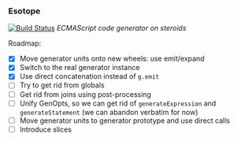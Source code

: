### Esotope
[![Build Status](https://api.travis-ci.org/inikulin/esotope.svg)](https://travis-ci.org/inikulin/esotope)
*ECMAScript code generator on steroids*

Roadmap:

*  [x] Move generator units onto new wheels: use emit/expand
*  [x] Switch to the real generator instance
*  [x] Use direct concatenation instead of `g.emit`
*  [ ] Try to get rid from globals
*  [ ] Get rid from joins using post-processing
*  [ ] Unify GenOpts, so we can get rid of `generateExpression` and `generateStatement` (we can abandon verbatim for now)
*  [ ] Move generator units to generator prototype and use direct calls
*  [ ] Introduce slices
